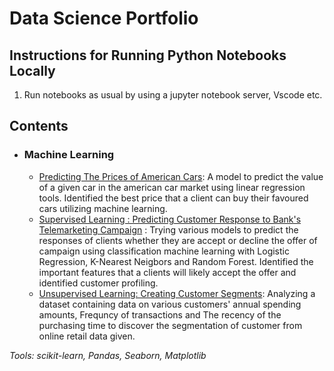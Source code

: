 # Data Science Portfolio

## Instructions for Running Python Notebooks Locally
1. Run notebooks as usual by using a jupyter notebook server, Vscode etc.

## Contents

- ### Machine Learning

	- [Predicting The Prices of American Cars](https://github.com/GilangSatriya/data-science-portfolio/blob/main/Predicting%20Prices%20of%20American%20Cars/Final_CarPrice_Prediction.ipynb): A model to predict the value of a given car in the american car market using linear regression tools. Identified the best price that a client can buy their favoured cars utilizing machine learning.
	- [Supervised Learning : Predicting Customer Response to Bank's Telemarketing Campaign](https://github.com/GilangSatriya/data-science-portfolio/blob/main/Predicting%20Customer%20Response%20to%20Bank's%20Telemarketing%20Campaign/Predicting%20Customer%20Response%20to%20Bank's%20Telemarketing%20Campaign.ipynb) : Trying various models to predict the responses of clients whether they are accept or decline the offer of campaign using classification machine learning with Logistic Regression, K-Nearest Neigbors and Random Forest. Identified the important features that a clients will likely accept the offer and identified customer profiling. 
	- [Unsupervised Learning: Creating Customer Segments](https://github.com/GilangSatriya/data-science-portfolio/blob/main/Online%20Retail%20Customer%20Segmentation/Customer%20Segment%20of%20Online%20Retail.ipynb): Analyzing a dataset containing data on various customers' annual spending amounts, Frequncy of transactions and The recency of the purchasing time to discover the segmentation of customer from online retail data given.

_Tools: scikit-learn, Pandas, Seaborn, Matplotlib_
